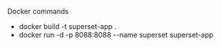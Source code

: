 Docker commands
* docker build -t superset-app .
* docker run -d -p 8088:8088 --name superset superset-app
